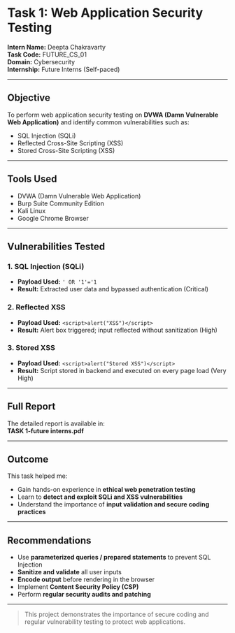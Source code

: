 # Task 1: Web Application Security Testing

**Intern Name:** Deepta Chakravarty  
**Task Code:** FUTURE_CS_01  
**Domain:** Cybersecurity  
**Internship:** Future Interns (Self-paced)  

---

## Objective
To perform web application security testing on **DVWA (Damn Vulnerable Web Application)** and identify common vulnerabilities such as:

- SQL Injection (SQLi)  
- Reflected Cross-Site Scripting (XSS)  
- Stored Cross-Site Scripting (XSS)

---

## Tools Used
- DVWA (Damn Vulnerable Web Application)  
- Burp Suite Community Edition  
- Kali Linux  
- Google Chrome Browser  

---

## Vulnerabilities Tested

### 1. SQL Injection (SQLi)
- **Payload Used:** `' OR '1'='1`  
- **Result:** Extracted user data and bypassed authentication (Critical)

### 2. Reflected XSS
- **Payload Used:** `<script>alert("XSS")</script>`  
- **Result:** Alert box triggered; input reflected without sanitization (High)

### 3. Stored XSS
- **Payload Used:** `<script>alert("Stored XSS")</script>`  
- **Result:** Script stored in backend and executed on every page load (Very High)

---

## Full Report
The detailed report is available in:  
**TASK 1-future interns.pdf**

---

## Outcome
This task helped me:

- Gain hands-on experience in **ethical web penetration testing**  
- Learn to **detect and exploit SQLi and XSS vulnerabilities**  
- Understand the importance of **input validation and secure coding practices**  

---

## Recommendations
- Use **parameterized queries / prepared statements** to prevent SQL Injection  
- **Sanitize and validate** all user inputs  
- **Encode output** before rendering in the browser  
- Implement **Content Security Policy (CSP)**  
- Perform **regular security audits and patching**  

---

> This project demonstrates the importance of secure coding and regular vulnerability testing to protect web applications.
